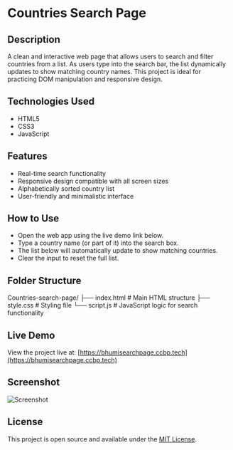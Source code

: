 # Countries Search Page

## Description
A clean and interactive web page that allows users to search and filter countries from a list. As users type into the search bar, the list dynamically updates to show matching country names. This project is ideal for practicing DOM manipulation and responsive design.

## Technologies Used
- HTML5  
- CSS3  
- JavaScript 

## Features
- Real-time search functionality  
- Responsive design compatible with all screen sizes  
- Alphabetically sorted country list  
- User-friendly and minimalistic interface

## How to Use
- Open the web app using the live demo link below.  
- Type a country name (or part of it) into the search box.  
- The list below will automatically update to show matching countries.  
- Clear the input to reset the full list.

## Folder Structure

Countries-search-page/
├── index.html     # Main HTML structure
├── style.css      # Styling file
└── script.js      # JavaScript logic for search functionality


## Live Demo
View the project live at: [https://bhumisearchpage.ccbp.tech](https://bhumisearchpage.ccbp.tech)

## Screenshot
![Screenshot](https://res.cloudinary.com/dzftwxkiu/image/upload/v1747236141/countries_search_page_vp7amx.png)  

## License
This project is open source and available under the [MIT License](https://opensource.org/licenses/MIT).
